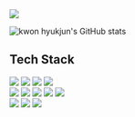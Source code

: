 <img src="https://capsule-render.vercel.app/api?type=waving&color=auto&height=200&section=header&text=Hyukjun's%20Github&fontSize=90" />

![kwon hyukjun's GitHub stats](https://github-readme-stats.vercel.app/api?username=kwonmoto&show_icons=true&theme=radical)

## Tech Stack
<img src="https://img.shields.io/badge/HTML-E34F26?style=flat&logo=html5&logoColor=white"/> <img src="https://img.shields.io/badge/CSS-1572B6?style=flat&logo=css3&logoColor=white"/> <img src="https://img.shields.io/badge/Sass-CC6699?style=flat&logo=sass&logoColor=white"/> <img src="https://img.shields.io/badge/Styled_Components-DB7093?style=flat&logo=styledcomponents&logoColor=white"/><br/>
<img src="https://img.shields.io/badge/JavaScript-F7DF1E?style=flat&logo=javascript&logoColor=black"/> <img src="https://img.shields.io/badge/TypeScript-3178C6?style=flat&logo=typescript&logoColor=white"/> <img src="https://img.shields.io/badge/React-61DAFB?style=flat&logo=react&logoColor=white"/> <img src="https://img.shields.io/badge/Next.js-000000?style=flat&logo=nextdotjs&logoColor=white"/> <img src="https://img.shields.io/badge/React%20Native-ffffff?style=flat&logo=react&logoColor=61DAFB"/><br/>
<img src="https://img.shields.io/badge/MongoDB-47A248?style=flat&logo=mongodb&logoColor=white"/> <img src="https://img.shields.io/badge/Mongoose-880000?style=flat&logo=mongoose&logoColor=white"/> <img src="https://img.shields.io/badge/Firebase-FFCA28?style=flat&logo=firebase&logoColor=white"/>
